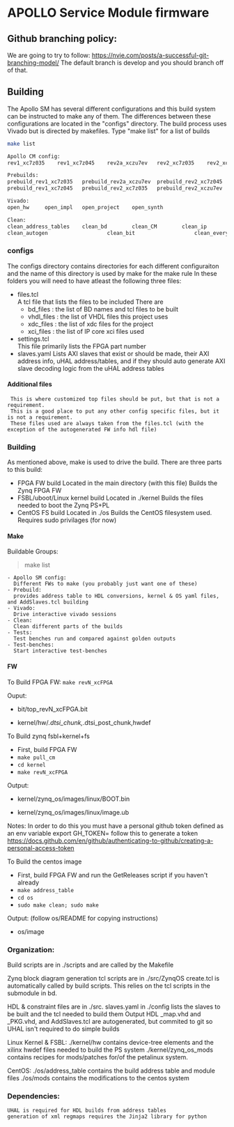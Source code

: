 # APOLLO Service Module firmware

## Github branching policy:
We are going to try to follow: https://nvie.com/posts/a-successful-git-branching-model/
The default branch is develop and you should branch off of that.

## Building
The Apollo SM has several different configurations and this build system can be instructed to make any of them.
The differences between these configurations are located in the "configs" directory.
The build process uses Vivado but is directed by makefiles. 
Type "make list" for a list of builds
```bash
make list

Apollo CM config:
rev1_xc7z035	rev1_xc7z045	rev2a_xczu7ev	rev2_xc7z035	rev2_xc7z045	rev2_xczu7ev

Prebuilds:
prebuild_rev1_xc7z035	prebuild_rev2a_xczu7ev	prebuild_rev2_xc7z045	prebuild_xc7z035
prebuild_rev1_xc7z045	prebuild_rev2_xc7z035	prebuild_rev2_xczu7ev

Vivado:
open_hw		open_impl	open_project	open_synth

Clean:
clean_address_tables	clean_bd		clean_CM		clean_ip		clean_make_log		clean_remote
clean_autogen					clean_bit					clean_everything	clean_kernel  clean_prebuild
```

### configs
The configs directory contains directories for each different configuraiton and the name of this directory is used by make for the make rule
In these folders you will need to have atleast the following three files:
 - files.tcl  
   A tcl file that lists the files to be included
   There are
   - bd_files   : the list of BD names and tcl files to be built
   - vhdl_files : the list of VHDL files this project uses
   - xdc_files  : the list of xdc files for the project
   - xci_files  : the list of IP core xci files used
 - settings.tcl  
   This file primarily lists the FPGA part number
 - slaves.yaml 
   Lists AXI slaves that exist or should be made, their AXI address info, uHAL address/tables, and if they should auto generate AXI slave decoding logic from the uHAL address tables

#### Additional files

     This is where customized top files should be put, but that is not a requirement. 
     This is a good place to put any other config specific files, but it is not a requirement. 
     These files used are always taken from the files.tcl (with the exception of the autogenerated FW info hdl file)

### Building
As mentioned above, make is used to drive the build.  There are three parts to this build:
 - FPGA FW build 
   Located in the main directory (with this file)
   Builds the Zynq FPGA FW   
 - FSBL/uboot/Linux kernel build
   Located in ./kernel
   Builds the files needed to boot the Zynq PS+PL
 - CentOS FS build
   Located in ./os
   Builds the CentOS filesystem used.  
   Requires sudo privilages (for now)

#### Make
Buildable Groups:
  > make list

    - Apollo SM config:
      Different FWs to make (you probably just want one of these)
    - Prebuild:
      provides address table to HDL conversions, kernel & OS yaml files, and AddSlaves.tcl building
    - Vivado:
      Drive interactive vivado sessions
    - Clean:
      Clean different parts of the builds
    - Tests:
      Test benches run and compared against golden outputs
    - Test-benches:
      Start interactive test-benches

#### FW
To Build FPGA FW:
  `make revN_xcFPGA`

  Ouput:
  
   - bit/top_revN_xcFPGA.bit
  
   - kernel/hw/*.dtsi_chunk,*.dtsi_post_chunk,hwdef

To Build zynq fsbl+kernel+fs
  
  - First, build FPGA FW
  - `make pull_cm`
  - `cd kernel`
  - `make revN_xcFPGA`

  Output:
  
   - kernel/zynq_os/images/linux/BOOT.bin
  
   - kernel/zynq_os/images/linux/image.ub

  Notes: In order to do this you must have a personal github token defined as an env variable
  export GH_TOKEN=<your token here>
  follow this to generate a token https://docs.github.com/en/github/authenticating-to-github/creating-a-personal-access-token


To Build the centos image
   - First, build FPGA FW and run the GetReleases script if you haven't already
   - `make address_table`
   - `cd os`
   - `sudo make clean; sudo make`

   Output: (follow os/README for copying instructions)   
   - os/image

   
### Organization:
  Build scripts are in ./scripts and are called by the Makefile
  
  Zynq block diagram generation tcl scripts are in ./src/ZynqOS
    create.tcl is automatically called by build scripts.
  This relies on the tcl scripts in the submodule in bd.

  HDL & constraint files are in ./src.
  slaves.yaml in ./config lists the slaves to be built and the tcl needed to build them
  Output HDL _map.vhd and _PKG.vhd, and AddSlaves.tcl are autogenerated, but commited to git so UHAL isn't required to do simple builds 

  Linux Kernel & FSBL:
    ./kernel/hw contains device-tree elements and the xilinx hwdef files needed to build the PS system
    ./kernel/zynq_os_mods contains recipes for mods/patches for/of the petalinux system.

  CentOS:
    ./os/address_table contains the build address table and module files
    ./os/mods contains the modifications to the centos system

### Dependencies:
	UHAL is required for HDL builds from address tables
	generation of xml regmaps requires the Jinja2 library for python
